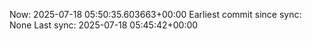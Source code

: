 Now: 2025-07-18 05:50:35.603663+00:00 Earliest commit since sync: None Last sync: 2025-07-18 05:45:42+00:00
